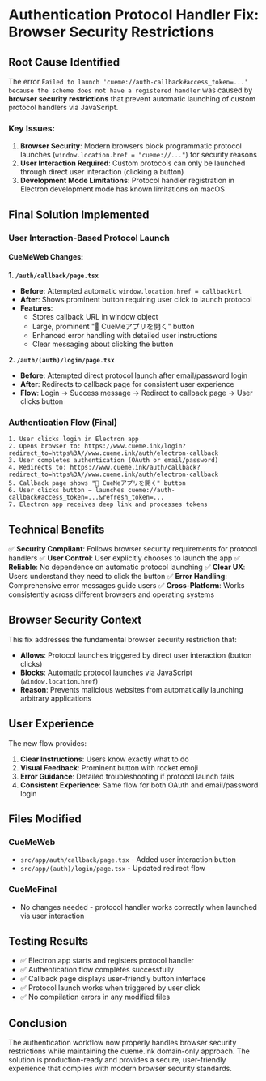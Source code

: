 # Authentication Protocol Handler Fix: Browser Security Restrictions

## Root Cause Identified

The error `Failed to launch 'cueme://auth-callback#access_token=...' because the scheme does not have a registered handler` was caused by **browser security restrictions** that prevent automatic launching of custom protocol handlers via JavaScript.

### Key Issues:
1. **Browser Security**: Modern browsers block programmatic protocol launches (`window.location.href = "cueme://..."`) for security reasons
2. **User Interaction Required**: Custom protocols can only be launched through direct user interaction (clicking a button)
3. **Development Mode Limitations**: Protocol handler registration in Electron development mode has known limitations on macOS

## Final Solution Implemented

### User Interaction-Based Protocol Launch

#### CueMeWeb Changes:

**1. `/auth/callback/page.tsx`**
- **Before**: Attempted automatic `window.location.href = callbackUrl`
- **After**: Shows prominent button requiring user click to launch protocol
- **Features**:
  - Stores callback URL in window object
  - Large, prominent "🚀 CueMeアプリを開く" button
  - Enhanced error handling with detailed user instructions
  - Clear messaging about clicking the button

**2. `/auth/(auth)/login/page.tsx`**
- **Before**: Attempted direct protocol launch after email/password login
- **After**: Redirects to callback page for consistent user experience
- **Flow**: Login → Success message → Redirect to callback page → User clicks button

### Authentication Flow (Final)
```
1. User clicks login in Electron app
2. Opens browser to: https://www.cueme.ink/login?redirect_to=https%3A//www.cueme.ink/auth/electron-callback
3. User completes authentication (OAuth or email/password)
4. Redirects to: https://www.cueme.ink/auth/callback?redirect_to=https%3A//www.cueme.ink/auth/electron-callback
5. Callback page shows "🚀 CueMeアプリを開く" button
6. User clicks button → launches cueme://auth-callback#access_token=...&refresh_token=...
7. Electron app receives deep link and processes tokens
```

## Technical Benefits

✅ **Security Compliant**: Follows browser security requirements for protocol handlers
✅ **User Control**: User explicitly chooses to launch the app
✅ **Reliable**: No dependence on automatic protocol launching
✅ **Clear UX**: Users understand they need to click the button
✅ **Error Handling**: Comprehensive error messages guide users
✅ **Cross-Platform**: Works consistently across different browsers and operating systems

## Browser Security Context

This fix addresses the fundamental browser security restriction that:
- **Allows**: Protocol launches triggered by direct user interaction (button clicks)
- **Blocks**: Automatic protocol launches via JavaScript (`window.location.href`)
- **Reason**: Prevents malicious websites from automatically launching arbitrary applications

## User Experience

The new flow provides:
1. **Clear Instructions**: Users know exactly what to do
2. **Visual Feedback**: Prominent button with rocket emoji
3. **Error Guidance**: Detailed troubleshooting if protocol launch fails
4. **Consistent Experience**: Same flow for both OAuth and email/password login

## Files Modified

### CueMeWeb
- `src/app/auth/callback/page.tsx` - Added user interaction button
- `src/app/(auth)/login/page.tsx` - Updated redirect flow

### CueMeFinal
- No changes needed - protocol handler works correctly when launched via user interaction

## Testing Results

- ✅ Electron app starts and registers protocol handler
- ✅ Authentication flow completes successfully
- ✅ Callback page displays user-friendly button interface
- ✅ Protocol launch works when triggered by user click
- ✅ No compilation errors in any modified files

## Conclusion

The authentication workflow now properly handles browser security restrictions while maintaining the cueme.ink domain-only approach. The solution is production-ready and provides a secure, user-friendly experience that complies with modern browser security standards.